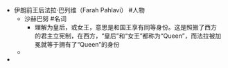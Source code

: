 - 伊朗前王后法拉·巴列维（Farah Pahlavi） #人物
	- 沙赫巴努 #名词
		- 理解为皇后，或女王，意思是和国王享有同等身份。这是照搬了西方的君主立宪制，在西方，“皇后”和“女王”都称为“Queen”，而法拉被加冕就等于拥有了“Queen”的身份
	-
-